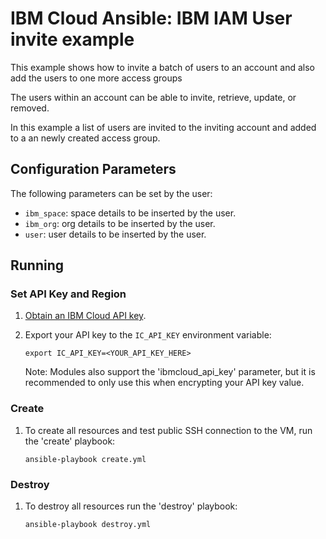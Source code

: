 # IBM Cloud Ansible: IBM IAM User invite example

This example shows how to invite a batch of users to an account and also add the users to one more access groups

The users within an account can be able to invite, retrieve, update, or removed.

In this example a list of users are invited to the inviting account and added to a an newly created access group.

## Configuration Parameters

The following parameters can be set by the user:

* `ibm_space`: space details to be inserted by the user.
* `ibm_org`: org details to be inserted by the user.
* `user`: user details to be inserted by the user.

## Running

### Set API Key and Region

1. [Obtain an IBM Cloud API key].

2. Export your API key to the `IC_API_KEY` environment variable:

    ```
    export IC_API_KEY=<YOUR_API_KEY_HERE>
    ```

    Note: Modules also support the 'ibmcloud_api_key' parameter, but it is
    recommended to only use this when encrypting your API key value.

### Create

1. To create all resources and test public SSH connection to the VM, run the
   'create' playbook:

    ```
    ansible-playbook create.yml
    ```

### Destroy

1. To destroy all resources run the 'destroy' playbook:

    ```
    ansible-playbook destroy.yml
    ```
[Obtain an IBM Cloud API key]:https://cloud.ibm.com/docs/iam?topic=iam-userapikey
